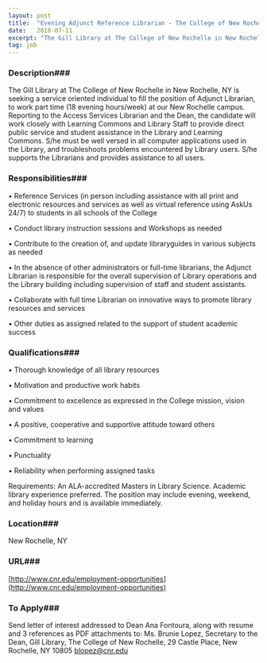 ```yaml
---
layout: post
title:  "Evening Adjunct Reference Librarian - The College of New Rochelle"
date:   2018-07-11
excerpt: "The Gill Library at The College of New Rochelle in New Rochelle, NY is seeking a service oriented individual to fill the position of Adjunct Librarian, to work part time (18 evening hours/week) at our New Rochelle campus. Reporting to the Access Services Librarian and the Dean, the candidate will..."
tag: job
---
```


### Description###

The Gill Library at The College of New Rochelle in New Rochelle, NY is seeking a service oriented individual to fill the position of Adjunct Librarian, to work part time (18 evening hours/week) at our New Rochelle campus.  Reporting to the Access Services Librarian and the Dean, the candidate will work closely with Learning Commons and Library Staff to provide direct public service and student assistance in the Library and Learning Commons. S/he must be well versed in all computer applications used in the Library, and troubleshoots problems encountered by Library users. S/he supports the Librarians and provides assistance to all users.


### Responsibilities###


• 	Reference Services (in person including assistance with all print and electronic resources and services as well as virtual reference using AskUs 24/7) to students in all schools of the College

• 	Conduct library instruction sessions and Workshops as needed 

• 	Contribute to the creation of, and update libraryguides in various subjects as needed

• 	In the absence of other administrators or full-time librarians, the Adjunct Librarian is responsible for the overall supervision of Library operations and the Library building including supervision of staff and student assistants. 

• 	Collaborate with full time Librarian on innovative ways to promote library resources and services

• 	Other duties as assigned related to the support of student academic success



### Qualifications###


• 	Thorough knowledge of all library resources

• 	Motivation and productive work habits

• 	Commitment to excellence as expressed in the College mission, vision and values

• 	A positive, cooperative and supportive attitude toward others

• 	Commitment to learning

• 	Punctuality

• 	Reliability when performing assigned tasks

Requirements: An ALA-accredited Masters in Library Science.  Academic library experience preferred.  The position may include evening, weekend, and holiday hours and is available immediately.





### Location###

New Rochelle, NY


### URL###

[http://www.cnr.edu/employment-opportunities](http://www.cnr.edu/employment-opportunities)

### To Apply###

 Send letter of interest addressed to Dean Ana Fontoura, along with resume and 3 references as PDF attachments to: Ms. Brunie Lopez, Secretary to the Dean, Gill Library, The College of New Rochelle, 29 Castle Place, New Rochelle, NY 10805 blopez@cnr.edu






